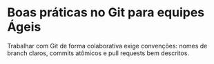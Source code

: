# Boas práticas no Git para equipes Ágeis

Trabalhar com Git de forma colaborativa exige convenções: nomes de branch claros, commits atômicos e pull requests bem descritos.